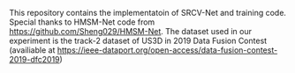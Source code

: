 This repository contains the implementatoin of SRCV-Net and training code. Special thanks to HMSM-Net code from https://github.com/Sheng029/HMSM-Net. The dataset used in our experiment is the track-2 dataset of US3D in 2019 Data Fusion Contest (availiable at https://ieee-dataport.org/open-access/data-fusion-contest-2019-dfc2019) 
